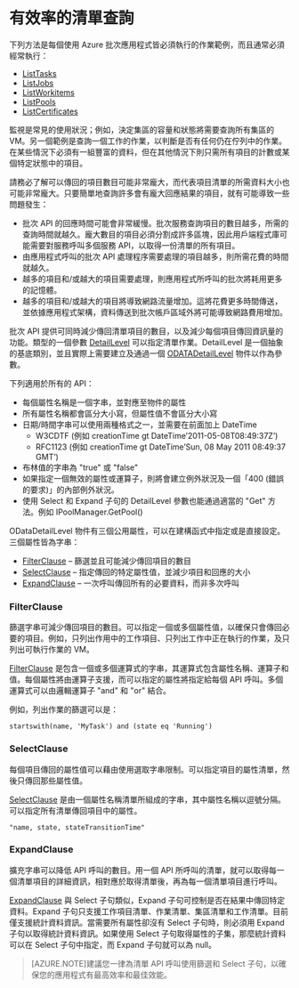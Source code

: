 <properties
	pageTitle="有效率的清單查詢"
	description="了解如何減少傳回清單項目的數目，以及減少每個項目傳回的資訊量。"
	services="batch"
	documentationCenter=""
	authors="davidmu1"
	manager="timlt"
	editor="tysonn"
	tags="azure-resource-manager"/>

<tags
	ms.service="multiple"
	ms.devlang="na"
	ms.topic="article"
	ms.tgt_pltfrm="vm-windows"
	ms.workload="multiple"
	ms.date="07/28/2015"
	ms.author="davidmu"/>

# 有效率的清單查詢

下列方法是每個使用 Azure 批次應用程式皆必須執行的作業範例，而且通常必須經常執行：

- [ListTasks](https://msdn.microsoft.com/library/azure/microsoft.azure.batch.iworkitemmanager.listtasks.aspx)
- [ListJobs](https://msdn.microsoft.com/library/azure/microsoft.azure.batch.iworkitemmanager.listjobs.aspx)
- [ListWorkitems](https://msdn.microsoft.com/library/azure/microsoft.azure.batch.iworkitemmanager.listworkitems.aspx)
- [ListPools](https://msdn.microsoft.com/library/azure/microsoft.azure.batch.ipoolmanager.listpools.aspx)
- [ListCertificates](https://msdn.microsoft.com/library/azure/microsoft.azure.batch.icertificatemanager.listcertificates.aspx)

監視是常見的使用狀況；例如，決定集區的容量和狀態將需要查詢所有集區的 VM。另一個範例是查詢一個工作的作業，以判斷是否有任何仍在佇列中的作業。在某些情況下必須有一組豐富的資料，但在其他情況下則只需所有項目的計數或某個特定狀態中的項目。

請務必了解可以傳回的項目數目可能非常龐大，而代表項目清單的所需資料大小也可能非常龐大。只要簡單地查詢許多會有龐大回應結果的項目，就有可能導致一些問題發生：

- 批次 API 的回應時間可能會非常緩慢。批次服務查詢項目的數目越多，所需的查詢時間就越久。龐大數目的項目必須分割成許多區塊，因此用戶端程式庫可能需要對服務呼叫多個服務 API，以取得一份清單的所有項目。
- 由應用程式呼叫的批次 API 處理程序需要處理的項目越多，則所需花費的時間就越久。
- 越多的項目和/或越大的項目需要處理，則應用程式所呼叫的批次將耗用更多的記憶體。
- 越多的項目和/或越大的項目將導致網路流量增加。這將花費更多時間傳送，並依據應用程式架構，資料傳送到批次帳戶區域外將可能導致網路費用增加。

批次 API 提供可同時減少傳回清單項目的數目，以及減少每個項目傳回資訊量的功能。類型的一個參數 [DetailLevel](https://msdn.microsoft.com/library/azure/microsoft.azure.batch.detaillevel.aspx) 可以指定清單作業。DetailLevel 是一個抽象的基底類別，並且實際上需要建立及通過一個 [ODATADetailLevel](https://msdn.microsoft.com/library/azure/microsoft.azure.batch.odatadetaillevel.aspx) 物件以作為參數。

下列適用於所有的 API：

- 每個屬性名稱是一個字串，並對應至物件的屬性
- 所有屬性名稱都會區分大小寫，但屬性值不會區分大小寫
- 日期/時間字串可以使用兩種格式之一，並需要在前面加上 DateTime
	- W3CDTF (例如 creationTime gt DateTime’2011-05-08T08:49:37Z’)
	- RFC1123 (例如 creationTime gt DateTime’Sun, 08 May 2011 08:49:37 GMT’)
- 布林值的字串為 "true" 或 "false"
- 如果指定一個無效的屬性或運算子，則將會建立例外狀況及一個「400 (錯誤的要求)」的內部例外狀況。
- 使用 Select 和 Expand 子句的 DetailLevel 參數也能通過適當的 "Get" 方法。例如 IPoolManager.GetPool()

ODataDetailLevel 物件有三個公用屬性，可以在建構函式中指定或是直接設定。三個屬性皆為字串：

- [FilterClause](#filter) – 篩選並且可能減少傳回項目的數目
- [SelectClause](#select) – 指定傳回的特定屬性值，並減少項目和回應的大小
- [ExpandClause](#expand) – 一次呼叫傳回所有的必要資料，而非多次呼叫

### <a id="filter"></a> FilterClause

篩選字串可減少傳回項目的數目。可以指定一個或多個屬性值，以確保只會傳回必要的項目。例如，只列出作用中的工作項目、只列出工作中正在執行的作業，及只列出可執行作業的 VM。

[FilterClause](https://msdn.microsoft.com/library/azure/microsoft.azure.batch.odatadetaillevel.filterclause.aspx) 是包含一個或多個運算式的字串，其運算式包含屬性名稱、運算子和值。每個屬性將由運算子支援，而可以指定的屬性將指定給每個 API 呼叫。多個運算式可以由邏輯運算子 "and" 和 "or" 結合。

例如，列出作業的篩選可以是：

	startswith(name, 'MyTask') and (state eq 'Running')

### <a id="select"></a> SelectClause

每個項目傳回的屬性值可以藉由使用選取字串限制。可以指定項目的屬性清單，然後只傳回那些屬性值。

[SelectClause](https://msdn.microsoft.com/library/azure/microsoft.azure.batch.odatadetaillevel.selectclause.aspx) 是由一個屬性名稱清單所組成的字串，其中屬性名稱以逗號分隔。可以指定所有清單傳回項目中的屬性。

	"name, state, stateTransitionTime"

### <a id="expand"></a> ExpandClause

擴充字串可以降低 API 呼叫的數目。用一個 API 所呼叫的清單，就可以取得每一個清單項目的詳細資訊，相對應於取得清單後，再為每一個清單項目進行呼叫。

[ExpandClause](https://msdn.microsoft.com/library/azure/microsoft.azure.batch.odatadetaillevel.expandclause.aspx) 與 Select 子句類似，Expand 子句可控制是否在結果中傳回特定資料。Expand 子句只支援工作項目清單、作業清單、集區清單和工作清單。目前僅支援統計資料資訊。當需要所有屬性卻沒有 Select 子句時，則必須用 Expand 子句以取得統計資料資訊。如果使用 Select 子句取得屬性的子集，那麼統計資料可以在 Select 子句中指定，而 Expand 子句就可以為 null。

> [AZURE.NOTE]建議您一律為清單 API 呼叫使用篩選和 Select 子句，以確保您的應用程式有最高效率和最佳效能。

<!---HONumber=July15_HO5-->